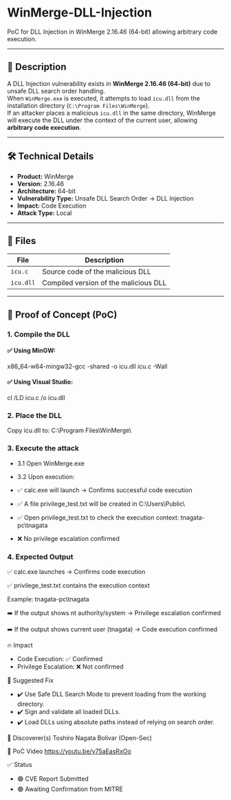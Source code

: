 # WinMerge-DLL-Injection
PoC for DLL Injection in WinMerge 2.16.46 (64-bit) allowing arbitrary code execution.

---

## 🎯 Description
A DLL Injection vulnerability exists in **WinMerge 2.16.46 (64-bit)** due to unsafe DLL search order handling.  
When `WinMerge.exe` is executed, it attempts to load `icu.dll` from the installation directory (`C:\Program Files\WinMerge`).  
If an attacker places a malicious `icu.dll` in the same directory, WinMerge will execute the DLL under the context of the current user, allowing **arbitrary code execution**.  

---

## 🛠️ Technical Details
- **Product:** WinMerge  
- **Version:** 2.16.46  
- **Architecture:** 64-bit  
- **Vulnerability Type:** Unsafe DLL Search Order → DLL Injection  
- **Impact:** Code Execution  
- **Attack Type:** Local  

---

## 📂 Files
| File | Description |
|------|-------------|
| `icu.c` | Source code of the malicious DLL |
| `icu.dll` | Compiled version of the malicious DLL |

---

## 🚨 Proof of Concept (PoC)

### 1. Compile the DLL
#### ✅ Using **MinGW**:
 x86_64-w64-mingw32-gcc -shared -o icu.dll icu.c -Wall
 
#### ✅ Using Visual Studio:
 cl /LD icu.c /o icu.dll

### 2. Place the DLL
Copy icu.dll to: C:\Program Files\WinMerge\

### 3. Execute the attack
 - 3.1 Open WinMerge.exe
 - 3.2 Upon execution:
  - ✅ calc.exe will launch → Confirms successful code execution
    
  - ✅ A file privilege_test.txt will be created in C:\Users\Public\
    
  - ✅ Open privilege_test.txt to check the execution context: tnagata-pc\tnagata
    
  - ❌ No privilege escalation confirmed

### 4. Expected Output
✅ calc.exe launches → Confirms code execution

✅ privilege_test.txt contains the execution context

Example: tnagata-pc\tnagata

➡️ If the output shows nt authority/system → Privilege escalation confirmed

➡️ If the output shows current user (tnagata) → Code execution confirmed

🔥 Impact
 - Code Execution: ✅ Confirmed
 - Privilege Escalation: ❌ Not confirmed

📝 Suggested Fix
 - ✔️ Use Safe DLL Search Mode to prevent loading from the working directory.
 - ✔️ Sign and validate all loaded DLLs.
 - ✔️ Load DLLs using absolute paths instead of relying on search order.

👤 Discoverer(s)
 Toshiro Nagata Bolivar (Open-Sec)

🎥 PoC Video
 https://youtu.be/y75aEasRxOo

✅ Status
 - 🟢 CVE Report Submitted
 - 🟢 Awaiting Confirmation from MITRE
